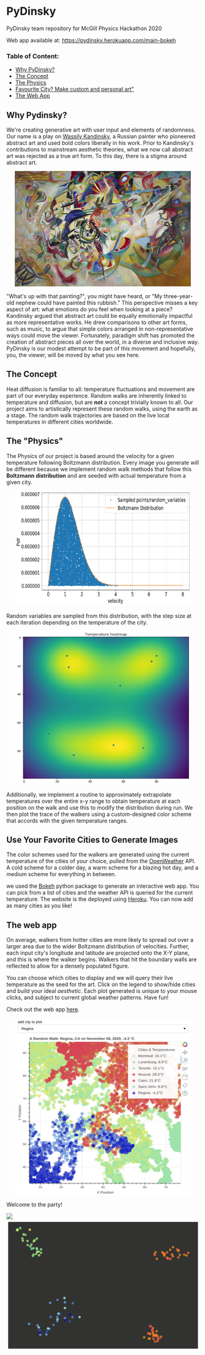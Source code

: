 # PyDinsky
PyDinsky team repository for McGill Physics Hackathon 2020

Web app available at: https://pydinsky.herokuapp.com/main-bokeh

### Table of Content:
* [Why PyDinsky?](#section1)
* [The Concept](#section2)
* [The Physics](#section3)
* [Favourite City? Make custom and personal art"](#section4)
* [The Web App](#section5)

## <a name="section1"></a> Why Pydinsky?
We're creating generative art with user input and elements of randomness. Our name is a play on [Wassily Kandinsky](https://en.wikipedia.org/wiki/Wassily_Kandinsky), a Russian painter who pioneered abstract art and used bold colors liberally in his work. Prior to Kandinsky's contributions to mainstream aesthetic theories, what we now call abstract art was rejected as a true art form. To this day, there is a stigma around abstract art. 

<p align="center">
  <img width="460" height="300" src="https://github.com/soudk/PyDinsky/blob/main/data/kadinsky.jpg">
</p>

"What's up with that painting?", you might have heard, or "My three-year-old nephew could have painted this rubbish." This perspective misses a key aspect of art: what emotions do you feel when looking at a piece? Kandinsky argued that abstract art could be equally emotionally impactful as more representative works. He drew comparisons to other art forms, such as music, to argue that simple colors arranged in non-representative ways could move the viewer. Fortunately, paradigm shift has promoted the creation of abstract pieces all over the world, in a diverse and inclusive way. PyDinsky is our modest attempt to be part of this movement and hopefully, you, the viewer, will be moved by what you see here. 

## <a name="section2"></a> The Concept
Heat diffusion is familiar to all: temperature fluctuations and movement are part of our everyday experience. Random walks are inherently linked to temperature and diffusion, but are **not** a concept trivially known to all. Our project aims to artistically represent these random walks, using the earth as a stage. The random walk trajectories are based on the live local temperatures in different cities worldwide.

## <a name="section3"></a> The "Physics"
The Physics of our project is based around the velocity for a given temperature following Boltzmann distribution. Every image you generate will be different because we implement random walk methods that follow this **Boltzmann distribution** and are seeded with actual temperature from a given city.

<p align="center">
  <img width="460" height="300" src="https://github.com/soudk/PyDinsky/blob/main/data/distribution.png">
</p>

Random variables are sampled from this distribution, with the step size at each iteration depending on the temperature of the city. 

<p align="center">
  <img width="460" height="400" src="https://github.com/soudk/PyDinsky/blob/main/data/temp_map.png">
</p>

Additionally, we implement a routine to approximately extrapolate temperatures over the entire x-y range to obtain temperature at each position on the walk and use this to modify the distribution during run. We then plot the trace of the walkers using a custom-designed color scheme that accords with the given temperature ranges.

## <a name="section4"></a> Use Your Favorite Cities to Generate Images
The color schemes used for the walkers are generated using the current temperature of the cities of your choice, pulled from the [OpenWeather](https://openweathermap.org/) API. A cold scheme for a colder day, a warm scheme for a blazing hot day, and a medium scheme for everything in between.

we used the [Bokeh](https://bokeh.org/) python package to generate an interactive web app. You can pick from a list of cities and the weather API is queried for the current temperature. The website is the deployed using [Heroku](https://dashboard.heroku.com/). You can now add as many cities as you like!

## <a name="section5"></a> The web app

On average, walkers from hotter cities are more likely to spread out over a larger area due to the wider Boltzmann distribution of velocities. Further, each input city's longitude and latitude are projected onto the X-Y plane, and this is where the walker begins. Walkers that hit the boundary walls are reflected to allow for a densely populated figure. 

You can choose which cities to display and we will query their live temperature as the seed for the art. Click on the legend to show/hide cities and build your ideal *aesthetic*. Each plot generated is unique to your mouse clicks, and subject to current global weather patterns. Have fun!   

Check out the web app <a href="https://pydinsky.herokuapp.com/main-bokeh" target="_blank">here</a>. 

<p align="center">
  <a href="https://pydinsky.herokuapp.com/main-bokeh" target="_blank"><img width="460" height="460" src="https://github.com/soudk/PyDinsky/blob/main/data/example_webapp.png" alt="Example of the web app interface"></a>
</p>

Welcome to the party!

![](animation1.gif)![party time](https://github.com/soudk/PyDinsky/blob/main/data/animation1.gif?raw=true)


